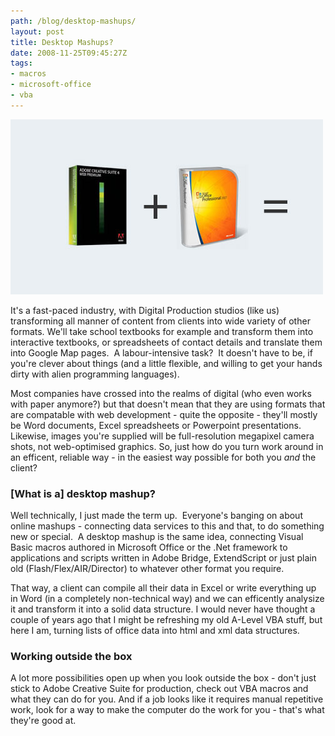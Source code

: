 ```yaml
---
path: /blog/desktop-mashups/
layout: post
title: Desktop Mashups?
date: 2008-11-25T09:45:27Z
tags:
- macros
- microsoft-office
- vba
---
```


![](desktopmashups.jpg)

It's a fast-paced industry, with Digital Production studios (like us) transforming all manner of content from clients into wide variety of other formats. We'll take school textbooks for example and transform them into interactive textbooks, or spreadsheets of contact details and translate them into Google Map pages.  A labour-intensive task?  It doesn't have to be, if you're clever about things (and a little flexible, and willing to get your hands dirty with alien programming languages).

Most companies have crossed into the realms of digital (who even works with paper anymore?) but that doesn't mean that they are using formats that are compatable with web development - quite the opposite - they'll mostly be Word documents, Excel spreadsheets or Powerpoint presentations. Likewise, images you're supplied will be full-resolution megapixel camera shots, not web-optimised graphics. So, just how do you turn work around in an efficent, reliable way - in the easiest way possible for both you _and_ the client?

### \[What is a\] desktop mashup?

Well technically, I just made the term up.  Everyone's banging on about online mashups - connecting data services to this and that, to do something new or special.  A desktop mashup is the same idea, connecting Visual Basic macros authored in Microsoft Office or the .Net framework to applications and scripts written in Adobe Bridge, ExtendScript or just plain old (Flash/Flex/AIR/Director) to whatever other format you require.

That way, a client can compile all their data in Excel or write everything up in Word (in a completely non-technical way) and we can efficently analysize it and transform it into a solid data structure. I would never have thought a couple of years ago that I might be refreshing my old A-Level VBA stuff, but here I am, turning lists of office data into html and xml data structures.

### Working outside the box

A lot more possibilities open up when you look outside the box - don't just stick to Adobe Creative Suite for production, check out VBA macros and what they can do for you. And if a job looks like it requires manual repetitive work, look for a way to make the computer do the work for you - that's what they're good at.